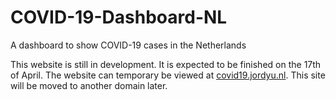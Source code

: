 # COVID-19-Dashboard-NL
A dashboard to show COVID-19 cases in the Netherlands

This website is still in development. It is expected to be finished on the 17th of April.
The website can temporary be viewed at [covid19.jordyu.nl](https://covid19.jordyu.nl). This site will be moved to another domain later.
